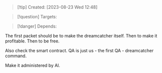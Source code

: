 
>[!tip] Created: [2023-08-23 Wed 12:48]

>[!question] Targets: 

>[!danger] Depends: 

The first packet should be to make the dreamcatcher itself.
Then to make it profitable.
Then to be free.

Also check the smart contract.
QA is just us - the first QA - dreamcatcher command.

Make it administered by AI.


